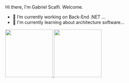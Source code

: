 
 ## 
   Hi there, I'm Gabriel Scalfi. Welcome.
  - 🔭 I’m currently working on Back-End .NET ...
  - 🌱 I'm currently learning about architecture software...

  <div>
    <a href="https://github.com/rafaballerini">
    <img height="150em" src="https://github-readme-stats.vercel.app/api?username=scalfi&show_icons=true&theme=dark&include_all_commits=true&count_private=true"/>
    <img height="150em" src="https://github-readme-stats.vercel.app/api/top-langs/?username=scalfi&layout=compact&langs_count=7&theme=dark"/>
  </div>

  
 ##


